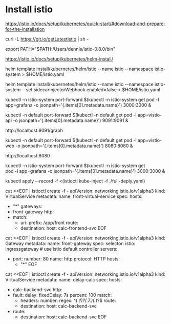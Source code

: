 # Install istio
https://istio.io/docs/setup/kubernetes/quick-start/#download-and-prepare-for-the-installation

curl -L https://git.io/getLatestIstio | sh -

export PATH="$PATH:/Users/dennis/istio-0.8.0/bin"

https://istio.io/docs/setup/kubernetes/helm-install/


helm template install/kubernetes/helm/istio --name istio --namespace istio-system > $HOME/istio.yaml

helm template install/kubernetes/helm/istio --name istio --namespace istio-system --set sidecarInjectorWebhook.enabled=false > $HOME/istio.yaml


kubectl -n istio-system port-forward $(kubectl -n istio-system get pod -l app=grafana -o jsonpath='{.items[0].metadata.name}') 3000:3000 &


kubectl -n default port-forward $(kubectl -n default get pod -l app=vistio-api -o jsonpath='{.items[0].metadata.name}') 9091:9091 &

http://localhost:9091/graph

kubectl -n default port-forward $(kubectl -n default get pod -l app=vistio-web -o jsonpath='{.items[0].metadata.name}') 8080:8080 &

http://localhost:8080

kubectl -n istio-system port-forward $(kubectl -n istio-system get \
  pod -l app=grafana -o jsonpath='{.items[0].metadata.name}') 3000:3000 &

kubectl apply --record -f <(istioctl kube-inject -f ./full-deply.yaml)

cat <<EOF | istioctl create -f -
apiVersion: networking.istio.io/v1alpha3
kind: VirtualService
metadata:
  name: front-virtual-service
spec:
  hosts:
  - "*"
  gateways:
  - front-gateway
  http:
  - match:
    - uri:
        prefix: /app/front
    route:
    - destination:
        host: calc-frontend-svc
EOF

cat <<EOF | istioctl create -f -
apiVersion: networking.istio.io/v1alpha3
kind: Gateway
metadata:
  name: front-gateway
spec:
  selector:
    istio: ingressgateway # use istio default controller
  servers:
  - port:
      number: 80
      name: http
      protocol: HTTP
    hosts:
    - "*"
EOF

cat <<EOF | istioctl create -f -
apiVersion: networking.istio.io/v1alpha3
kind: VirtualService
metadata:
  name: delay-calc
spec:
  hosts:
  - calc-backend-svc
  http:
  - fault:
      delay:
        fixedDelay: 7s
        percent: 100
    match:
    - headers:
        number:
          regex: ^(.*?)?(.*7.*)(.*)?$
    route:
    - destination:
        host: calc-backend-svc
  - route:
    - destination:
        host: calc-backend-svc
EOF
